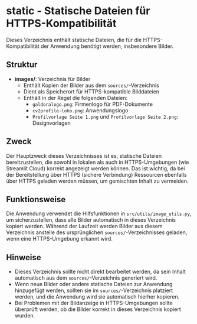 # static - Statische Dateien für HTTPS-Kompatibilität

Dieses Verzeichnis enthält statische Dateien, die für die HTTPS-Kompatibilität der Anwendung benötigt werden, insbesondere Bilder.

## Struktur

- **images/**: Verzeichnis für Bilder
  - Enthält Kopien der Bilder aus dem `sources/`-Verzeichnis
  - Dient als Speicherort für HTTPS-kompatible Bilddateien
  - Enthält in der Regel die folgenden Dateien:
    - `galdoralogo.png`: Firmenlogo für PDF-Dokumente
    - `cv2profile-loho.png`: Anwendungslogo
    - `Profilvorlage Seite 1.png` und `Profilvorlage Seite 2.png`: Designvorlagen

## Zweck

Der Hauptzweck dieses Verzeichnisses ist es, statische Dateien bereitzustellen, die sowohl in lokalen als auch in HTTPS-Umgebungen (wie Streamlit Cloud) korrekt angezeigt werden können. Das ist wichtig, da bei der Bereitstellung über HTTPS (sichere Verbindung) Ressourcen ebenfalls über HTTPS geladen werden müssen, um gemischten Inhalt zu vermeiden.

## Funktionsweise

Die Anwendung verwendet die Hilfsfunktionen in `src/utils/image_utils.py`, um sicherzustellen, dass alle Bilder automatisch in dieses Verzeichnis kopiert werden. Während der Laufzeit werden Bilder aus diesem Verzeichnis anstelle des ursprünglichen `sources/`-Verzeichnisses geladen, wenn eine HTTPS-Umgebung erkannt wird.

## Hinweise

- Dieses Verzeichnis sollte nicht direkt bearbeitet werden, da sein Inhalt automatisch aus dem `sources/`-Verzeichnis generiert wird.
- Wenn neue Bilder oder andere statische Dateien zur Anwendung hinzugefügt werden, sollten sie im `sources/`-Verzeichnis platziert werden, und die Anwendung wird sie automatisch hierher kopieren.
- Bei Problemen mit der Bildanzeige in HTTPS-Umgebungen sollte überprüft werden, ob die Bilder korrekt in dieses Verzeichnis kopiert wurden. 